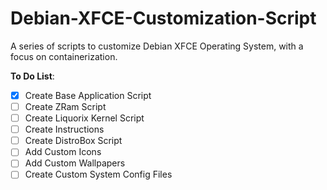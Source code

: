 # Debian-XFCE-Customization-Script
A series of scripts to customize Debian XFCE Operating System, with a focus on containerization.

<b>To Do List</b>:
- [x] Create Base Application Script
- [ ] Create ZRam Script
- [ ] Create Liquorix Kernel Script
- [ ] Create Instructions
- [ ] Create DistroBox Script
- [ ] Add Custom Icons
- [ ] Add Custom Wallpapers
- [ ] Create Custom System Config Files
